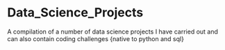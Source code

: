 # Data_Science_Projects
A compilation of a number of data science projects I have carried out and can also contain coding challenges {native to python and sql}
